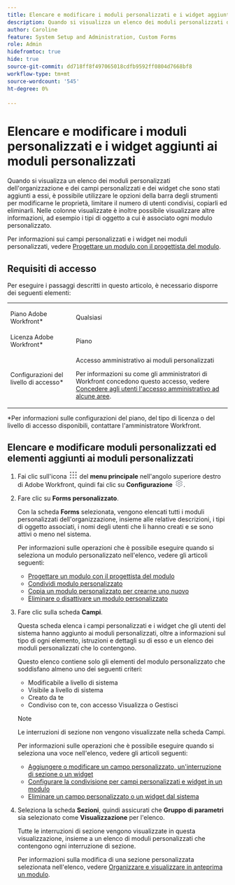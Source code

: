 ```yaml
---
title: Elencare e modificare i moduli personalizzati e i widget aggiunti ai moduli personalizzati
description: Quando si visualizza un elenco dei moduli personalizzati dell'organizzazione e dei campi personalizzati e dei widget che sono stati aggiunti a essi, è possibile utilizzare le opzioni della barra degli strumenti per modificarne le proprietà, limitare il numero di utenti condivisi, copiarli ed eliminarli. Nelle colonne visualizzate è inoltre possibile visualizzare altre informazioni, ad esempio i tipi di oggetto a cui è associato ogni modulo personalizzato.
author: Caroline
feature: System Setup and Administration, Custom Forms
role: Admin
hidefromtoc: true
hide: true
source-git-commit: dd718ff8f497065018cdfb9592ff0804d7668bf8
workflow-type: tm+mt
source-wordcount: '545'
ht-degree: 0%

---
```



# Elencare e modificare i moduli personalizzati e i widget aggiunti ai moduli personalizzati

Quando si visualizza un elenco dei moduli personalizzati dell&#39;organizzazione e dei campi personalizzati e dei widget che sono stati aggiunti a essi, è possibile utilizzare le opzioni della barra degli strumenti per modificarne le proprietà, limitare il numero di utenti condivisi, copiarli ed eliminarli. Nelle colonne visualizzate è inoltre possibile visualizzare altre informazioni, ad esempio i tipi di oggetto a cui è associato ogni modulo personalizzato.

Per informazioni sui campi personalizzati e i widget nei moduli personalizzati, vedere [Progettare un modulo con il progettista del modulo](/help/quicksilver/administration-and-setup/customize-workfront/create-manage-custom-forms/form-designer/design-a-form/design-a-form.md).

## Requisiti di accesso

Per eseguire i passaggi descritti in questo articolo, è necessario disporre dei seguenti elementi:

<table style="table-layout:auto"> 
 <col> 
 <col> 
 <tbody> 
  <tr data-mc-conditions=""> 
   <td role="rowheader"> <p>Piano Adobe Workfront*</p> </td> 
   <td>Qualsiasi</td> 
  </tr> 
  <tr> 
   <td role="rowheader">Licenza Adobe Workfront*</td> 
   <td>Piano</td> 
  </tr> 
  <tr data-mc-conditions=""> 
   <td role="rowheader">Configurazioni del livello di accesso*</td> 
   <td> <p>Accesso amministrativo ai moduli personalizzati</p> <p>Per informazioni su come gli amministratori di Workfront concedono questo accesso, vedere <a href="../../../administration-and-setup/add-users/configure-and-grant-access/grant-users-admin-access-certain-areas.md" class="MCXref xref">Concedere agli utenti l'accesso amministrativo ad alcune aree</a>.</p> </td> 
  </tr> 
 </tbody> 
</table>

&#42;Per informazioni sulle configurazioni del piano, del tipo di licenza o del livello di accesso disponibili, contattare l&#39;amministratore Workfront.

## Elencare e modificare moduli personalizzati ed elementi aggiunti ai moduli personalizzati

1. Fai clic sull&#39;icona ![](assets/main-menu-icon.png) del **menu principale** nell&#39;angolo superiore destro di Adobe Workfront, quindi fai clic su **Configurazione** ![](assets/gear-icon-settings.png).

1. Fare clic su **Forms personalizzato**.

   Con la scheda **Forms** selezionata, vengono elencati tutti i moduli personalizzati dell&#39;organizzazione, insieme alle relative descrizioni, i tipi di oggetto associati, i nomi degli utenti che li hanno creati e se sono attivi o meno nel sistema.

   Per informazioni sulle operazioni che è possibile eseguire quando si seleziona un modulo personalizzato nell&#39;elenco, vedere gli articoli seguenti:

   * [Progettare un modulo con il progettista del modulo](/help/quicksilver/administration-and-setup/customize-workfront/create-manage-custom-forms/form-designer/design-a-form/design-a-form.md)
   * [Condividi modulo personalizzato](../../../administration-and-setup/customize-workfront/create-manage-custom-forms/share-access-to-a-custom-form.md)
   * [Copia un modulo personalizzato per crearne uno nuovo](/help/quicksilver/administration-and-setup/customize-workfront/create-manage-custom-forms/list-edit-share-custom-forms-and-custom-fields.md)
   * [Eliminare o disattivare un modulo personalizzato](../../../administration-and-setup/customize-workfront/create-manage-custom-forms/delete-or-deactivate-a-custom-form.md)

1. Fare clic sulla scheda **Campi**.

   Questa scheda elenca i campi personalizzati e i widget che gli utenti del sistema hanno aggiunto ai moduli personalizzati, oltre a informazioni sul tipo di ogni elemento, istruzioni e dettagli su di esso e un elenco dei moduli personalizzati che lo contengono.

   Questo elenco contiene solo gli elementi del modulo personalizzato che soddisfano almeno uno dei seguenti criteri:

   * Modificabile a livello di sistema
   * Visibile a livello di sistema
   * Creato da te
   * Condiviso con te, con accesso Visualizza o Gestisci

   >[!NOTE]
   >
   >Le interruzioni di sezione non vengono visualizzate nella scheda Campi.

   Per informazioni sulle operazioni che è possibile eseguire quando si seleziona una voce nell&#39;elenco, vedere gli articoli seguenti:

   * [Aggiungere o modificare un campo personalizzato, un&#39;interruzione di sezione o un widget](../../../administration-and-setup/customize-workfront/create-manage-custom-forms/edit-a-custom-field.md)
   * [Configurare la condivisione per campi personalizzati e widget in un modulo](/help/quicksilver/administration-and-setup/customize-workfront/create-manage-custom-forms/form-designer/manage-a-form/share-custom-fields.md)
   * [Eliminare un campo personalizzato o un widget dal sistema](../../../administration-and-setup/customize-workfront/create-manage-custom-forms/delete-a-custom-field.md)

1. Seleziona la scheda **Sezioni**, quindi assicurati che **Gruppo di parametri** sia selezionato come **Visualizzazione** per l&#39;elenco.

   Tutte le interruzioni di sezione vengono visualizzate in questa visualizzazione, insieme a un elenco di moduli personalizzati che contengono ogni interruzione di sezione.

   Per informazioni sulla modifica di una sezione personalizzata selezionata nell&#39;elenco, vedere [Organizzare e visualizzare in anteprima un modulo](/help/quicksilver/administration-and-setup/customize-workfront/create-manage-custom-forms/form-designer/design-a-form/organize-a-form.md).

